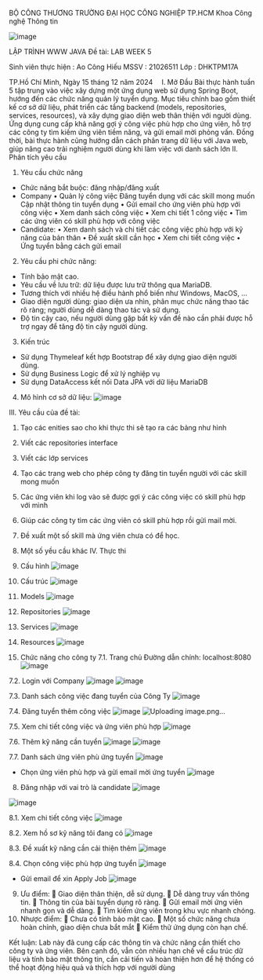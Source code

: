 BỘ CÔNG THƯƠNG
TRƯỜNG ĐẠI HỌC CÔNG NGHIỆP TP.HCM
Khoa Công nghệ Thông tin


![image](https://github.com/user-attachments/assets/53d5c199-67a9-4e29-b78d-e3abbf100ffc)






LẬP TRÌNH WWW JAVA
Đề tài: LAB WEEK 5




Sinh viên thực hiện	: Ao Công Hiếu
MSSV		: 21026511
Lớp			: DHKTPM17A




TP.Hồ Chí Minh, Ngày 15 tháng 12 năm 2024 
I.	Mở Đầu
Bài thực hành tuần 5 tập trung vào việc xây dựng một ứng dụng web sử dụng Spring Boot, hướng đến các chức năng quản lý tuyển dụng. Mục tiêu chính bao gồm thiết kế cơ sở dữ liệu, phát triển các tầng backend (models, repositories, services, resources), và xây dựng giao diện web thân thiện với người dùng. Ứng dụng cung cấp khả năng gợi ý công việc phù hợp cho ứng viên, hỗ trợ các công ty tìm kiếm ứng viên tiềm năng, và gửi email mời phỏng vấn. Đồng thời, bài thực hành cũng hướng dẫn cách phân trang dữ liệu với Java web, giúp nâng cao trải nghiệm người dùng khi làm việc với danh sách lớn
II.	Phân tích yêu cầu
1.	Yêu cầu chức năng
-	Chức năng bắt buộc: đăng nhập/đăng xuất
-	Company
•	Quản lý công việc
Đăng tuyển dụng với các skill mong muốn
Cập nhật thông tin tuyển dụng
•	Gửi email cho ứng viên phù hợp với công việc
•	Xem danh sách công việc
•	Xem chi tiết 1 công việc
•	Tìm các ứng viên có skill phù hợp với công việc
-	Candidate:
•	Xem danh sách và chi tiết các công việc phù hợp với kỹ năng của bản thân
•	Đề xuất skill cần học
•	Xem chi tiết công việc
•	Ứng tuyển bằng cách gửi email
2.	Yêu cầu phi chức năng:
-	Tính bảo mật cao.
-	Yêu cầu về lưu trữ: dữ liệu được lưu trữ thông qua MariaDB.
-	Tương thích với nhiều hệ điều hành phổ biến như Windows, MacOS, …
-	Giao diện người dùng: giao diện ưa nhìn, phân mục chức năng thao tác rõ ràng; người dùng dễ dàng thao tác và sử dụng.
-	Độ tin cậy cao, nếu người dùng gặp bất kỳ vấn đề nào cần phải được hỗ trợ ngay để tăng độ tin cậy người dùng.
3.	Kiến trúc
-	Sử dụng Thymeleaf kết hợp Bootstrap để xây dựng giao diện người dùng.
-	Sử dụng Business Logic để xử lý nghiệp vụ
-	Sử dụng DataAccess kết nối Data JPA với dữ liệu MariaDB
4.	Mô hình cơ sở dữ liệu:
 ![image](https://github.com/user-attachments/assets/efe6ad1e-2a2b-454d-b5a2-64743c2aff49)

III.	Yêu cầu của đề tài:
1. Tạo các enities sao cho khi thực thi sẽ tạo ra các bảng như hình 
2. Viết các repositories interface 
3. Viết các lớp services 
4. Tạo các trang web cho phép công ty đăng tin tuyển người với các skill mong 		muốn 
5. Các ứng viên khi log vào sẽ được gợi ý các công việc có skill phù hợp với mình 
6. Giúp các công ty tìm các ứng viên có skill phù hợp rồi gửi mail mời. 
7. Đề xuất một số skill mà ứng viên chưa có để học.
8. Một số yều cầu khác
IV.	Thực thi
1.	Cấu hình
 ![image](https://github.com/user-attachments/assets/c39d1a9e-318b-4be5-bb41-0b88539467a4)

2.	Cấu trúc
 ![image](https://github.com/user-attachments/assets/760e4672-0404-493f-b3fd-afac0b6453e2)

3.	Models
 ![image](https://github.com/user-attachments/assets/7cab0638-2f60-444f-a406-b9afd2756ba5)

4.	Repositories
 ![image](https://github.com/user-attachments/assets/5e51a226-ddda-4693-9286-e0da558f007e)

5.	Services
 ![image](https://github.com/user-attachments/assets/7fa98605-bd8a-4061-b311-39ada26baa74)

6.	Resources
 ![image](https://github.com/user-attachments/assets/0ac7b7a9-6e9a-4eb6-8122-d4767bcdf60a)

7.	Chức năng cho công ty
7.1.	Trang chủ
Đường dẫn chính: localhost:8080
 ![image](https://github.com/user-attachments/assets/40fc21ab-46f0-41f0-a442-240ebb7b5123)

7.2.	Login với Company
 ![image](https://github.com/user-attachments/assets/bfef2eae-a2b1-4559-9e5d-d07e7817b202)
![image](https://github.com/user-attachments/assets/5a21094f-8028-470c-8dda-35dadeb17f85)

 
7.3.	Danh sách công việc đang tuyển của Công Ty
![image](https://github.com/user-attachments/assets/f178e5f7-aadf-4042-bc56-93f63abdbbef)


7.4.	Đăng tuyển thêm công việc
 ![image](https://github.com/user-attachments/assets/fa18acef-5db2-4d22-a554-b41aa2aeb69f)
![Uploading image.png…]()


 
7.5.	Xem chi tiết công việc và ứng viên phù hợp 
 ![image](https://github.com/user-attachments/assets/3fa7f20d-e7b4-401b-9858-95e3ebbbf4e8)

7.6.	Thêm kỹ năng cần tuyển
 ![image](https://github.com/user-attachments/assets/30daec9b-055b-4c95-ac4b-08b59a2a651b)
![image](https://github.com/user-attachments/assets/e64f7491-c30a-4ecb-a31c-bbf492a69ad2)

 
7.7.	Danh sách ứng viên phù ứng tuyển
 ![image](https://github.com/user-attachments/assets/e9b44848-d9e3-45c9-b8e3-214bd194e1ac)

-	Chọn ứng viên phù hợp và gửi email mời ứng tuyển
 ![image](https://github.com/user-attachments/assets/71dc6f27-d02a-45eb-91a8-701d97c52f76)

8.	Đăng nhập với vai trò là candidate
 ![image](https://github.com/user-attachments/assets/54b8f23f-3d88-4f4a-b438-135c5dc83f34)

 ![image](https://github.com/user-attachments/assets/49a67cd9-cf1e-43c6-acaf-201bce1d3fe1)

8.1.	Xem chi tiết công việc 
 ![image](https://github.com/user-attachments/assets/35b69d74-9879-47d6-84f4-991c4f0fe1e8)

8.2.	Xem hồ sơ kỹ năng tôi đang có 
 ![image](https://github.com/user-attachments/assets/dfec39b6-1eb7-4141-ab07-0b2aec51932b)

8.3.	Đề xuất kỹ năng cần cải thiện thêm
 ![image](https://github.com/user-attachments/assets/d20ce1a1-ced6-4cb1-a334-c895bcaeda16)

8.4.	Chọn công việc phù hợp ứng tuyển
 ![image](https://github.com/user-attachments/assets/72873c9f-6280-4370-a10b-cad74ea11811)

-	Gửi email để xin Apply Job
 ![image](https://github.com/user-attachments/assets/63daa070-61a9-47d8-b15a-b1c96968690e)

9.	Ưu điểm:
	Giao diện thân thiện, dễ sử dụng.
	Dễ dàng truy vấn thông tin.
	Thông tin của bài tuyển dụng rõ ràng.
	Gửi email mời ứng viên nhanh gọn và dễ dàng.
	Tìm kiếm ứng viên trong khu vực nhanh chóng.
10.	Nhược điểm:
	Chưa có tính bảo mật cao.
	Một số chức năng chưa hoàn chỉnh, giao diện chưa bắt mắt
	Kiểm thử ứng dụng còn hạn chế.


Kết luận:
Lab này đã cung cấp các thông tin và chức năng cần thiết cho công ty và ứng viên. Bên cạnh đó, vẫn còn nhiều hạn chế về cấu trúc dữ liệu và tính bảo mật thông tin, cần cải tiến và hoàn thiện hơn để hệ thống có thể hoạt động hiệu quả và thích hợp với người dùng

